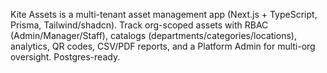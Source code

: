 Kite Assets is a multi-tenant asset management app (Next.js + TypeScript, Prisma, Tailwind/shadcn). Track org-scoped assets with RBAC (Admin/Manager/Staff), catalogs (departments/categories/locations), analytics, QR codes, CSV/PDF reports, and a Platform Admin for multi-org oversight. Postgres-ready.
